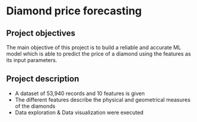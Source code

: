# Diamond price forecasting

## Project objectives
The main objective of this project is to build a reliable and accurate ML model which is able to predict the price of a diamond using the features as its input parameters. 

## Project description
- A dataset of 53,940 records and 10 features is given
- The different features describe the physical and geometrical measures of the diamonds
- Data exploration & Data visualization were executed
 


